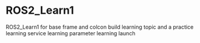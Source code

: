 # ROS2_Learn1
ROS2_Learn1 for base frame and  colcon build 
learning topic and a practice
learning service 
learning parameter 
learning launch